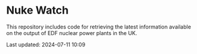 # Nuke Watch

This repository includes code for retrieving the latest information available on the output of EDF nuclear power plants in the UK.

Last updated: 2024-07-11 10:09